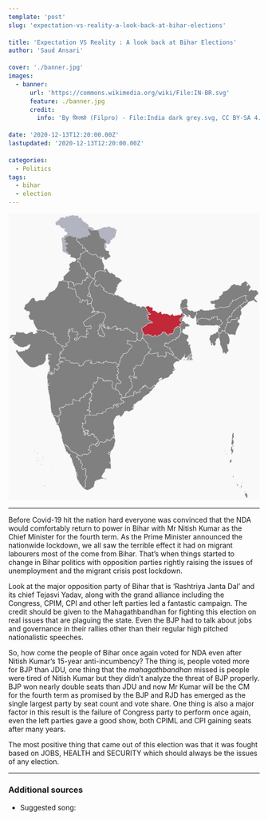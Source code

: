 ```yaml
---
template: 'post'
slug: 'expectation-vs-reality-a-look-back-at-bihar-elections'

title: 'Expectation VS Reality : A look back at Bihar Elections'
author: 'Saud Ansari'

cover: './banner.jpg'
images:
  - banner:
      url: 'https://commons.wikimedia.org/wiki/File:IN-BR.svg'
      feature: ./banner.jpg
      credit:
        info: 'By फ़िलप्रो (Filpro) - File:India dark grey.svg, CC BY-SA 4.0, https://commons.wikimedia.org/w/index.php?curid=50825008'

date: '2020-12-13T12:20:00.00Z'
lastupdated: '2020-12-13T12:20:00.00Z'

categories:
  - Politics
tags:
  - bihar
  - election
---
```


![](./banner.jpg)

---

Before Covid-19 hit the nation hard everyone was convinced that the NDA would comfortably return to power in Bihar with Mr Nitish Kumar as the Chief Minister for the fourth term. As the Prime Minister announced the nationwide lockdown, we all saw the terrible effect it had on migrant labourers most of the come from Bihar. That’s when things started to change in Bihar politics with opposition parties rightly raising the issues of unemployment and the migrant crisis post lockdown.

Look at the major opposition party of Bihar that is ‘Rashtriya Janta Dal’ and its chief Tejasvi Yadav, along with the grand alliance including the Congress, CPIM, CPI and other left parties led a fantastic campaign. The credit should be given to the Mahagathbandhan for fighting this election on real issues that are plaguing the state. Even the BJP had to talk about jobs and governance in their rallies other than their regular high pitched nationalistic speeches.

So, how come the people of Bihar once again voted for NDA even after Nitish Kumar’s 15-year anti-incumbency? The thing is, people voted more for BJP than JDU, one thing that the _mahagathbandhan_ missed is people were tired of Nitish Kumar but they didn’t analyze the threat of BJP properly. BJP won nearly double seats than JDU and now Mr Kumar will be the CM for the fourth term as promised by the BJP and RJD has emerged as the single largest party by seat count and vote share. One thing is also a major factor in this result is the failure of Congress party to perform once again, even the left parties gave a good show, both CPIML and CPI gaining seats after many years.

The most positive thing that came out of this election was that it was fought based on JOBS, HEALTH and SECURITY which should always be the issues of any election.

---

### Additional sources

- Suggested song:
